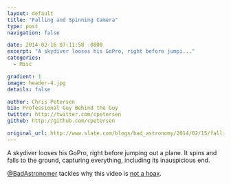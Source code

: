 ```yaml
---
layout: default
title: "Falling and Spinning Camera"
type: post
navigation: false

date: 2014-02-16 07:11:58 -0800
excerpt: "A skydiver looses his GoPro, right before jumpi..."
categories:
  - Misc

gradient: 1
image: header-4.jpg
details: false

author: Chris Petersen
bio: Professional Guy Behind the Guy
twitter: http://twitter.com/cpetersen
github: http://github.com/cpetersen

original_url: http://www.slate.com/blogs/bad_astronomy/2014/02/15/falling_camera_spinning_camera_strobes_and_falls_into_a_pigpen.html
---
```



A skydiver looses his GoPro, right before jumping out a plane. It spins and falls to the ground, capturing everything, including its inauspicious end. 

  [@BadAstronomer](https://twitter.com/BadAstronomer)  tackles why this video is  [not a hoax](http://www.slate.com/blogs/bad_astronomy/2014/02/15/falling_camera_spinning_camera_strobes_and_falls_into_a_pigpen.html). 
